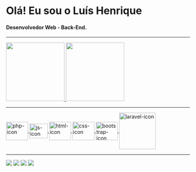 # Olá! Eu sou o Luís Henrique
#### Desenvolvedor Web - Back-End.
<hr>
<div>
<div style="justify-content: center;">
  <a href="https://github.com/luishqsantos">
  <img height="160em" src="https://github-readme-stats.vercel.app/api?username=luishqsantos&show_icons=true&theme=blue-green"/>
  <img height="160em" src="https://github-readme-stats.vercel.app/api/top-langs/?username=luishqsantos&layout=compact&theme=blue-green">
</div>
<hr>
<div style="display:  inline_block">
  <img align="center" alt="php-icon" height="50" width="60" src="https://cdn.jsdelivr.net/gh/devicons/devicon/icons/php/php-original.svg">
  <img align="center" alt="js-icon" height="40" width="50" src="https://cdn.jsdelivr.net/gh/devicons/devicon/icons/javascript/javascript-original.svg">
  <img align="center" alt="html-icon" height="50" width="60" src="https://cdn.jsdelivr.net/gh/devicons/devicon/icons/html5/html5-original.svg">
  <img align="center" alt="css-icon" height="50" width="60" src="https://cdn.jsdelivr.net/gh/devicons/devicon/icons/css3/css3-original.svg">
  <img align="center" alt="bootstrap-icon" height="50" width="60" src="https://cdn.jsdelivr.net/gh/devicons/devicon/icons/bootstrap/bootstrap-original.svg">
  <img align="center" alt="laravel-icon" height="100" width="100" src="https://cdn.jsdelivr.net/gh/devicons/devicon@latest/icons/laravel/laravel-original-wordmark.svg">
</div>
<hr>
<div>
  <a href="https://www.instagram.com/lhenrique_jr" target="blank"><img src="https://img.shields.io/badge/Instagram-E4405F?style=for-the-badge&logo=instagram&logoColor=white" target="blank"></a>
  <a href="http://www.linkedin.com/in/luis-henrique-santos-junior" target="blank"><img src="https://img.shields.io/badge/LinkedIn-0077B5?style=for-the-badge&logo=linkedin&logoColor=white" target="blank"></a>
  <a href="mailto:luis_hsjunior@outlook.com" target="blank"><img src="https://img.shields.io/badge/Microsoft_Outlook-0078D4?style=for-the-badge&logo=microsoft-outlook&logoColor=white" target="blank"></a>
  <a href="mailto:luis.hsjunior@gmail.com" target="blank"><img src="https://img.shields.io/badge/Gmail-D14836?style=for-the-badge&logo=gmail&logoColor=white" target="blank"></a>
</div>
<div>

